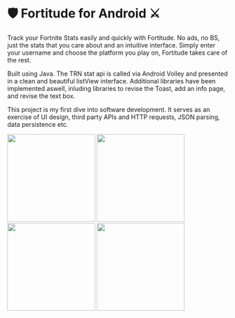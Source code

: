 # 🛡️ Fortitude for Android ⚔️ 


Track your Fortnite Stats easily and quickly with Fortitude. 
No ads, no BS, just the stats that you care about and an intuitive interface. 
Simply enter your username and choose the platform you play on, Fortitude takes care of the rest.

Built using Java. The TRN stat api is called via Android Volley and presented in a clean and beautiful listView interface. Additional libraries have been implemented aswell, inluding libraries to revise the Toast, add an info page, and revise the text box.

This project is my first dive into software development. It serves as an exercise of UI design, third party APIs and HTTP requests, JSON parsing, data persistence etc.

<p float="center">
  <img src="https://image.winudf.com/v2/image/Y29tLmZ1bWUuYWxpLmdldHJlcXVlc3RzX3NjcmVlbl8wXzE1MjM5Mzc0NTRfMDc0/screen-0.jpg?fakeurl=1&type=.jpg" width="200" />
  <img src="https://image.winudf.com/v2/image/Y29tLmZ1bWUuYWxpLmdldHJlcXVlc3RzX3NjcmVlbl8xXzE1MjM5Mzc0NTVfMDQ2/screen-1.jpg?fakeurl=1&type=.jpg" width="200" /> 
  <img src="https://image.winudf.com/v2/image/Y29tLmZ1bWUuYWxpLmdldHJlcXVlc3RzX3NjcmVlbl8yXzE1MjM5Mzc0NTVfMDE3/screen-2.jpg?fakeurl=1&type=.jpg" width="200" />
  <img src="https://image.winudf.com/v2/image/Y29tLmZ1bWUuYWxpLmdldHJlcXVlc3RzX3NjcmVlbl8zXzE1MjM5Mzc0NTVfMDk5/screen-3.jpg?fakeurl=1&type=.jpg" width="200" />

</p>
